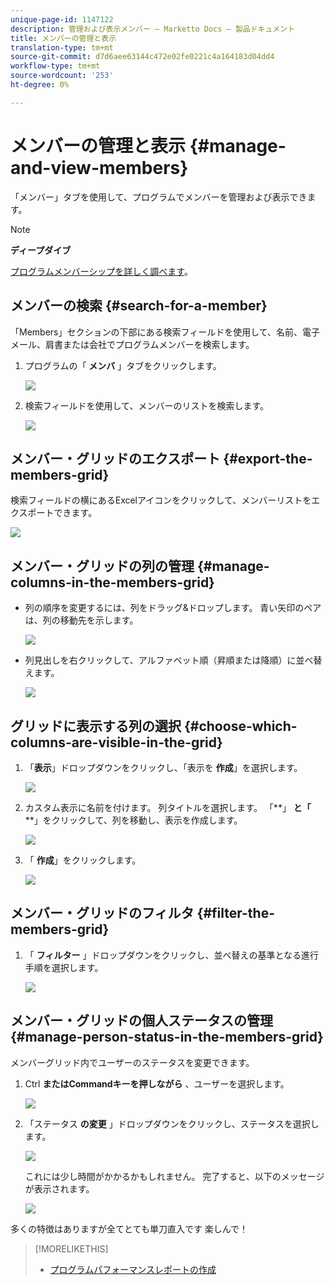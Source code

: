 ```yaml
---
unique-page-id: 1147122
description: 管理および表示メンバー — Marketto Docs — 製品ドキュメント
title: メンバーの管理と表示
translation-type: tm+mt
source-git-commit: d7d6aee63144c472e02fe0221c4a164183d04dd4
workflow-type: tm+mt
source-wordcount: '253'
ht-degree: 0%

---
```



# メンバーの管理と表示 {#manage-and-view-members}

「メンバー」タブを使用して、プログラムでメンバーを管理および表示できます。

>[!NOTE]
>
>**ディープダイブ**
>
> [プログラムメンバーシップを詳しく調べます](../../../../product-docs/core-marketo-concepts/programs/creating-programs/understanding-program-membership.md)。

## メンバーの検索 {#search-for-a-member}

「Members」セクションの下部にある検索フィールドを使用して、名前、電子メール、肩書または会社でプログラムメンバーを検索します。

1. プログラムの「 **メンバ** 」タブをクリックします。

   ![](assets/image2014-10-1-16-3a0-3a29.png)

1. 検索フィールドを使用して、メンバーのリストを検索します。

   ![](assets/image2014-10-1-16-3a7-3a20.png)

## メンバー・グリッドのエクスポート {#export-the-members-grid}

検索フィールドの横にあるExcelアイコンをクリックして、メンバーリストをエクスポートできます。

![](assets/image2014-10-1-16-3a9-3a55.png)

## メンバー・グリッドの列の管理 {#manage-columns-in-the-members-grid}

* 列の順序を変更するには、列をドラッグ&amp;ドロップします。 青い矢印のペアは、列の移動先を示します。

   ![](assets/image2014-10-1-16-3a25-3a30.png)

* 列見出しを右クリックして、アルファベット順（昇順または降順）に並べ替えます。

   ![](assets/image2014-10-1-17-3a3-3a28.png)

## グリッドに表示する列の選択 {#choose-which-columns-are-visible-in-the-grid}

1. 「**表示**」ドロップダウンをクリックし、「表示を **作成**」を選択します。

   ![](assets/image2014-10-1-16-3a32-3a43.png)

1. カスタム表示に名前を付けます。 列タイトルを選択します。 「**」 **と「** **」をクリックして、列を移動し、表示を作成します。

   ![](assets/image2014-10-1-16-3a36-3a52.png)

1. 「 **作成**」をクリックします。

   ![](assets/image2014-10-1-16-3a38-3a7.png)

## メンバー・グリッドのフィルタ  {#filter-the-members-grid}

1. 「 **フィルター** 」ドロップダウンをクリックし、並べ替えの基準となる進行手順を選択します。

   ![](assets/image2014-10-1-16-3a42-3a4.png)

## メンバー・グリッドの個人ステータスの管理 {#manage-person-status-in-the-members-grid}

メンバーグリッド内でユーザーのステータスを変更できます。

1. Ctrl **またはCommandキーを押しながら** 、ユーザーを選択します。

   ![](assets/image2014-10-1-16-3a44-3a27.png)

1. 「ステータス **の変更** 」ドロップダウンをクリックし、ステータスを選択します。

   ![](assets/image2014-10-1-16-3a47-3a45.png)

   これには少し時間がかかるかもしれません。 完了すると、以下のメッセージが表示されます。

   ![](assets/changestatusconfirm.png)

多くの特徴はありますが全てとても単刀直入です 楽しんで！

>[!MORELIKETHIS]
>
>* [プログラムパフォーマンスレポートの作成](../../../../product-docs/core-marketo-concepts/programs/program-performance-report/create-a-program-performance-report.md)

>



